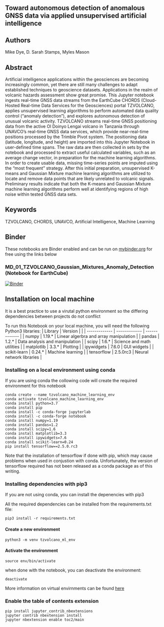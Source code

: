 ## Toward autonomous detection of anomalous GNSS data via applied unsupervised artificial intelligence 

## Authors
Mike Dye, D. Sarah Stamps, Myles Mason

## Abstract
Artificial intelligence applications within the geosciences are becoming increasingly common, yet there are still many challenges to adapt established techniques to geoscience datasets. Applications in the realm of volcanic hazards assessment show great promise. This Jupyter notebook ingests real-time GNSS data streams from the EarthCube CHORDS (Cloud-Hosted Real-time Data Services for the Geosciences) portal TZVOLCANO, applies unsupervised learning algorithms to perform automated data quality control (“anomaly detection”), and explores autonomous detection of unusual volcanic activity. TZVOLCANO streams real-time GNSS positioning data from the active Ol Doinyo Lengai volcano in Tanzania through UNAVCO’s real-time GNSS data services, which provide near-real-time positions processed by the Trimble Pivot system. The positioning data (latitude, longitude, and height) are imported into this Jupyter Notebook in user-defined time spans. The raw data are then collected in sets by the notebook and processed to extract useful calculated variables, such as an average change vector, in preparation for the machine learning algorithms. In order to create usable data, missing time-series points are imputed using the “most frequent” strategy. After this initial preparation, unsupervised K-means and Gaussian Mixture machine learning algorithms are utilized to  locate and remove data points that are likely unrelated to volcanic signals. Preliminary results indicate that both the K-means and Gaussian Mixture machine learning algorithms perform well at identifying regions of high noise within tested GNSS data sets.

## Keywords
TZVOLCANO, CHORDS, UNAVCO, Artificial Intelligence, Machine Learning

## Binder
These notebooks are Binder enabled and can be run on [mybinder.org](https://mybinder.org/) for free using the links below

### MD_01_TZVOLCANO_Gaussian_Mixtures_Anomaly_Detection (Notebook for EarthCube) 
[![Binder](https://mybinder.org/badge_logo.svg)](https://mybinder.org/v2/gh/mdye/TZVOLCANO_machine_learning.git/HEAD?filepath=MD_01_TZVOLCANO_Unsupervised_AI_Anomaly_Detection.ipynb)


## Installation on local machine

It is a best practice to use a virutal python environment so the differing dependencies between projects do not conflict


To run this Notebook on your local machine, you will need the following Python3 libraries:
| Library  | Version | |
| ------------- | ------------- | ------------- |
| numpy | 1.19.* | Linear algerbra and array manipulation |
| pandas | 1.2.* | Data analysis and manipulation |
| scipy | 1.6.* | Science and math utilities |
| matplotlib | 3.3.* | Plotting |
| ipywidgets | 7.6.0 | GUI widgets |
| scikit-learn | 0.24.* | Machine learning  |
| tensorflow | 2.5.0rc3 | Neural network libraries |



### Installing on a local environment using conda
If you are using conda the collowing code will create the required environment for this notebook
```
conda create --name tzvolcano_machine_learning_env
conda activate tzvolcano_machine_learning_env
conda install python=3.7
conda install pip
conda install -c conda-forge jupyterlab
conda install -c conda-forge notebook
conda install numpy=1.19
conda install pandas=1.2
conda install scipy=1.6
conda install matplotlib=3.3
conda install ipywidgets=7.6
conda install scikit-learn=0.24
pip install tensorflow==2.5.0.rc3
```


Note that the installation of tensorflow if done with pip, which may cause problems when used in conjustion with conda.
Unfortunately, the version of tensorflow required has not been released as a conda package as of this writing.



### Installing dependencies with pip3
If you are not using conda, you can install the depenencies with pip3

All the required dependencies can be installed from the requirements.txt file:

`pip3 install -r requirements.txt`

#### Create a new environment
`python3 -m venv tzvolcano_ml_env`

#### Activate the environment
`source env/bin/activate`

when done with the notebook, you can deactivate the environment:

`deactivate`

More information on virtual envirnments can be found [here](https://realpython.com/python-virtual-environments-a-primer/)



### Enable the table of contents extension
```
pip install jupyter_contrib_nbextensions
jupyter contrib nbextension install 
jupyter nbextension enable toc2/main
```





